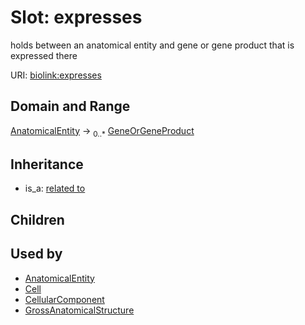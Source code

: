 # Slot: expresses


holds between an anatomical entity and gene or gene product that is expressed there

URI: [biolink:expresses](https://w3id.org/biolink/vocab/expresses)
## Domain and Range

[AnatomicalEntity](AnatomicalEntity.md) ->  <sub>0..*</sub> [GeneOrGeneProduct](GeneOrGeneProduct.md)
## Inheritance

 *  is_a: [related to](related_to.md)
## Children

## Used by

 * [AnatomicalEntity](AnatomicalEntity.md)
 * [Cell](Cell.md)
 * [CellularComponent](CellularComponent.md)
 * [GrossAnatomicalStructure](GrossAnatomicalStructure.md)
